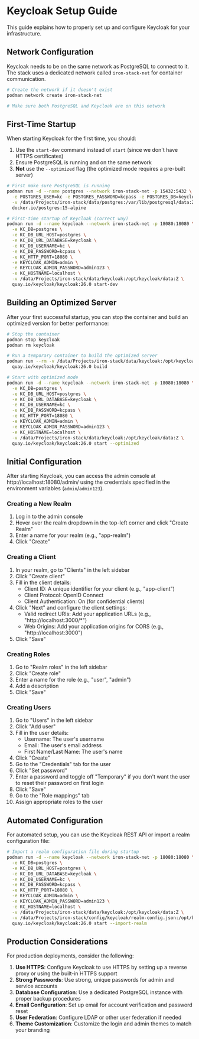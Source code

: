 # Keycloak Setup Guide

This guide explains how to properly set up and configure Keycloak for your infrastructure.

## Network Configuration

Keycloak needs to be on the same network as PostgreSQL to connect to it. The stack uses a dedicated network called `iron-stack-net` for container communication.

```bash
# Create the network if it doesn't exist
podman network create iron-stack-net

# Make sure both PostgreSQL and Keycloak are on this network
```

## First-Time Startup

When starting Keycloak for the first time, you should:

1. Use the `start-dev` command instead of `start` (since we don't have HTTPS certificates)
2. Ensure PostgreSQL is running and on the same network
3. **Not** use the `--optimized` flag (the optimized mode requires a pre-built server)

```bash
# First make sure PostgreSQL is running
podman run -d --name postgres --network iron-stack-net -p 15432:5432 \
  -e POSTGRES_USER=kc -e POSTGRES_PASSWORD=kcpass -e POSTGRES_DB=keycloak \
  -v /data/Projects/iron-stack/data/postgres:/var/lib/postgresql/data:Z \
  docker.io/postgres:15-alpine

# First-time startup of Keycloak (correct way)
podman run -d --name keycloak --network iron-stack-net -p 18080:18080 \
  -e KC_DB=postgres \
  -e KC_DB_URL_HOST=postgres \
  -e KC_DB_URL_DATABASE=keycloak \
  -e KC_DB_USERNAME=kc \
  -e KC_DB_PASSWORD=kcpass \
  -e KC_HTTP_PORT=18080 \
  -e KEYCLOAK_ADMIN=admin \
  -e KEYCLOAK_ADMIN_PASSWORD=admin123 \
  -e KC_HOSTNAME=localhost \
  -v /data/Projects/iron-stack/data/keycloak:/opt/keycloak/data:Z \
  quay.io/keycloak/keycloak:26.0 start-dev
```

## Building an Optimized Server

After your first successful startup, you can stop the container and build an optimized version for better performance:

```bash
# Stop the container
podman stop keycloak
podman rm keycloak

# Run a temporary container to build the optimized server
podman run --rm -v /data/Projects/iron-stack/data/keycloak:/opt/keycloak/data:Z \
  quay.io/keycloak/keycloak:26.0 build

# Start with optimized mode
podman run -d --name keycloak --network iron-stack-net -p 18080:18080 \
  -e KC_DB=postgres \
  -e KC_DB_URL_HOST=postgres \
  -e KC_DB_URL_DATABASE=keycloak \
  -e KC_DB_USERNAME=kc \
  -e KC_DB_PASSWORD=kcpass \
  -e KC_HTTP_PORT=18080 \
  -e KEYCLOAK_ADMIN=admin \
  -e KEYCLOAK_ADMIN_PASSWORD=admin123 \
  -e KC_HOSTNAME=localhost \
  -v /data/Projects/iron-stack/data/keycloak:/opt/keycloak/data:Z \
  quay.io/keycloak/keycloak:26.0 start --optimized
```

## Initial Configuration

After starting Keycloak, you can access the admin console at http://localhost:18080/admin/ using the credentials specified in the environment variables (`admin`/`admin123`).

### Creating a New Realm

1. Log in to the admin console
2. Hover over the realm dropdown in the top-left corner and click "Create Realm"
3. Enter a name for your realm (e.g., "app-realm")
4. Click "Create"

### Creating a Client

1. In your realm, go to "Clients" in the left sidebar
2. Click "Create client"
3. Fill in the client details:
   - Client ID: A unique identifier for your client (e.g., "app-client")
   - Client Protocol: OpenID Connect
   - Client Authentication: On (for confidential clients)
4. Click "Next" and configure the client settings:
   - Valid redirect URIs: Add your application URLs (e.g., "http://localhost:3000/*")
   - Web Origins: Add your application origins for CORS (e.g., "http://localhost:3000")
5. Click "Save"

### Creating Roles

1. Go to "Realm roles" in the left sidebar
2. Click "Create role"
3. Enter a name for the role (e.g., "user", "admin")
4. Add a description
5. Click "Save"

### Creating Users

1. Go to "Users" in the left sidebar
2. Click "Add user"
3. Fill in the user details:
   - Username: The user's username
   - Email: The user's email address
   - First Name/Last Name: The user's name
4. Click "Create"
5. Go to the "Credentials" tab for the user
6. Click "Set password"
7. Enter a password and toggle off "Temporary" if you don't want the user to reset their password on first login
8. Click "Save"
9. Go to the "Role mappings" tab
10. Assign appropriate roles to the user

## Automated Configuration

For automated setup, you can use the Keycloak REST API or import a realm configuration file:

```bash
# Import a realm configuration file during startup
podman run -d --name keycloak --network iron-stack-net -p 18080:18080 \
  -e KC_DB=postgres \
  -e KC_DB_URL_HOST=postgres \
  -e KC_DB_URL_DATABASE=keycloak \
  -e KC_DB_USERNAME=kc \
  -e KC_DB_PASSWORD=kcpass \
  -e KC_HTTP_PORT=18080 \
  -e KEYCLOAK_ADMIN=admin \
  -e KEYCLOAK_ADMIN_PASSWORD=admin123 \
  -e KC_HOSTNAME=localhost \
  -v /data/Projects/iron-stack/data/keycloak:/opt/keycloak/data:Z \
  -v /data/Projects/iron-stack/config/keycloak/realm-config.json:/opt/keycloak/data/import/realm-config.json:Z \
  quay.io/keycloak/keycloak:26.0 start --import-realm
```

## Production Considerations

For production deployments, consider the following:

1. **Use HTTPS**: Configure Keycloak to use HTTPS by setting up a reverse proxy or using the built-in HTTPS support
2. **Strong Passwords**: Use strong, unique passwords for admin and service accounts
3. **Database Configuration**: Use a dedicated PostgreSQL instance with proper backup procedures
4. **Email Configuration**: Set up email for account verification and password reset
5. **User Federation**: Configure LDAP or other user federation if needed
6. **Theme Customization**: Customize the login and admin themes to match your branding

